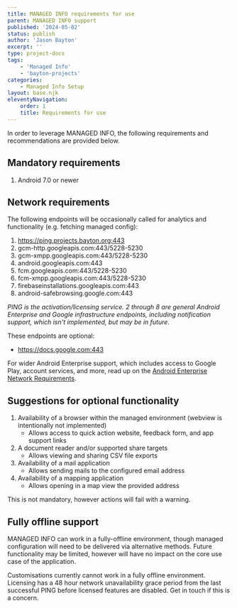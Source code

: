 ```yaml
---
title: MANAGED INFO requirements for use
parent: MANAGED INFO support
published: '2024-05-02'
status: publish
author: 'Jason Bayton'
excerpt: ''
type: project-docs
tags: 
    - 'Managed Info'
    - 'bayton-projects'
categories: 
    - Managed Info Setup
layout: base.njk
eleventyNavigation: 
    order: 1
    title: Requirements for use
---
```

In order to leverage MANAGED INFO, the following requirements and recommendations are provided below.

## Mandatory requirements

1. Android 7.0 or newer

## Network requirements

The following endpoints will be occasionally called for analytics and functionality (e.g. fetching managed config):

1. https://ping.projects.bayton.org:443
2. gcm-http.googleapis.com:443/5228-5230
3. gcm-xmpp.googleapis.com:443/5228-5230
4. android.googleapis.com:443
5. fcm.googleapis.com:443/5228-5230
6. fcm-xmpp.googleapis.com:443/5228-5230
7. firebaseinstallations.googleapis.com:443
8. android-safebrowsing.google.com:443

_PING is the activation/licensing service. 2 through 8 are general Android Enterprise and Google infrastructure endpoints, including notification support, which isn't implemented, but may be in future_.

These endpoints are optional: 

- https://docs.google.com:443

For wider Android Enterprise support, which includes access to Google Play, account services, and more, read up on the [Android Enterprise Network Requirements](https://support.google.com/work/android/answer/10513641?hl=en). 

## Suggestions for optional functionality 

1. Availability of a browser within the managed environment (webview is intentionally not implemented)
   - Allows access to quick action website, feedback form, and app support links
2. A document reader and/or supported share targets
   - Allows viewing and sharing CSV file exports 
3. Availability of a mail application 
   - Allows sending mails to the configured email address
4. Availability of a mapping application
   - Allows opening in a map view the provided address

This is not mandatory, however actions will fail with a warning.

## Fully offline support

MANAGED INFO can work in a fully-offline environment, though managed configuration will need to be delivered via alternative methods. Future functionality may be limited, however will have no impact on the core use case of the application.

Customisations currently cannot work in a fully offline environment. Licensing has a 48 hour network unavailability grace period from the last successful PING before licensed features are disabled. Get in touch if this is a concern.